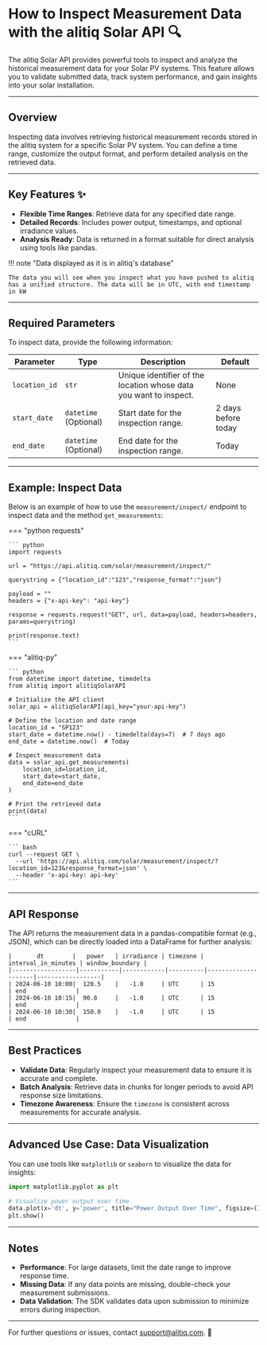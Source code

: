 # How to Inspect Measurement Data with the alitiq Solar API 🔍  

The alitiq Solar API provides powerful tools to inspect and analyze the historical measurement data for your Solar PV systems. This feature allows you to validate submitted data, track system performance, and gain insights into your solar installation.  

---

## Overview  

Inspecting data involves retrieving historical measurement records stored in the alitiq system for a specific Solar PV system. You can define a time range, customize the output format, and perform detailed analysis on the retrieved data.

---

## Key Features ✨  

- **Flexible Time Ranges**: Retrieve data for any specified date range.  
- **Detailed Records**: Includes power output, timestamps, and optional irradiance values.  
- **Analysis Ready**: Data is returned in a format suitable for direct analysis using tools like pandas.  

!!! note "Data displayed as it is in alitiq's database"

    The data you will see when you inspect what you have pushed to alitiq has a unified structure. The data will be in UTC, with end timestamp in kW

---

## Required Parameters  

To inspect data, provide the following information:  

| **Parameter**   | **Type**          | **Description**                                                   | **Default**              |  
|------------------|-------------------|-------------------------------------------------------------------|--------------------------|  
| `location_id`    | `str`            | Unique identifier of the location whose data you want to inspect. | None                     |  
| `start_date`     | `datetime` (Optional) | Start date for the inspection range.                              | 2 days before today      |  
| `end_date`       | `datetime` (Optional) | End date for the inspection range.                                | Today                    |  

---

## Example: Inspect Data  

Below is an example of how to use the `measurement/inspect/` endpoint to inspect data and the method `get_measurements`:  


=== "python requests"

    ``` python
    import requests
    
    url = "https://api.alitiq.com/solar/measurement/inspect/"
    
    querystring = {"location_id":"123","response_format":"json"}
    
    payload = ""
    headers = {"x-api-key": "api-key"}
    
    response = requests.request("GET", url, data=payload, headers=headers, params=querystring)
    
    print(response.text)
    ```

=== "alitiq-py"

    ``` python
    from datetime import datetime, timedelta
    from alitiq import alitiqSolarAPI
    
    # Initialize the API client
    solar_api = alitiqSolarAPI(api_key="your-api-key")
    
    # Define the location and date range
    location_id = "SP123"
    start_date = datetime.now() - timedelta(days=7)  # 7 days ago
    end_date = datetime.now()  # Today
    
    # Inspect measurement data
    data = solar_api.get_measurements(
        location_id=location_id, 
        start_date=start_date, 
        end_date=end_date
    )
    
    # Print the retrieved data
    print(data)
    ```

=== "cURL"

    ``` bash
    curl --request GET \
      --url 'https://api.alitiq.com/solar/measurement/inspect/?location_id=123&response_format=json' \
      --header 'x-api-key: api-key'
    ``` 


---

## API Response  

The API returns the measurement data in a pandas-compatible format (e.g., JSON), which can be directly loaded into a DataFrame for further analysis:  

```plaintext
|       dt        |   power   | irradiance | timezone | interval_in_minutes | window_boundary |  
|------------------|-----------|------------|----------|---------------------|------------------|  
| 2024-06-10 10:00|  120.5    |   -1.0     | UTC      | 15                  | end              |  
| 2024-06-10 10:15|  90.8     |   -1.0     | UTC      | 15                  | end              |  
| 2024-06-10 10:30|  150.0    |   -1.0     | UTC      | 15                  | end              |  
```  

---

## Best Practices  

- **Validate Data**: Regularly inspect your measurement data to ensure it is accurate and complete.  
- **Batch Analysis**: Retrieve data in chunks for longer periods to avoid API response size limitations.  
- **Timezone Awareness**: Ensure the `timezone` is consistent across measurements for accurate analysis.  

---

## Advanced Use Case: Data Visualization  

You can use tools like `matplotlib` or `seaborn` to visualize the data for insights:  

```python
import matplotlib.pyplot as plt

# Visualize power output over time
data.plot(x='dt', y='power', title="Power Output Over Time", figsize=(10, 6))
plt.show()
```  

---

## Notes  

- **Performance**: For large datasets, limit the date range to improve response time.  
- **Missing Data**: If any data points are missing, double-check your measurement submissions.  
- **Data Validation**: The SDK validates data upon submission to minimize errors during inspection.  

---

For further questions or issues, contact [support@alitiq.com](mailto:support@alitiq.com). 🌟  